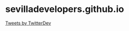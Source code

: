 # sevilladevelopers.github.io
<a class="twitter-timeline" data-width="220" href="https://twitter.com/SevillaDevelope">Tweets by TwitterDev</a> <script async src="//platform.twitter.com/widgets.js" charset="utf-8"></script>
